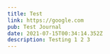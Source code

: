 ```yaml
---
title: Test
link: https://google.com
pub: Test Journal
date: 2021-07-15T00:34:14.352Z
description: Testing 1 2 3
---
```

